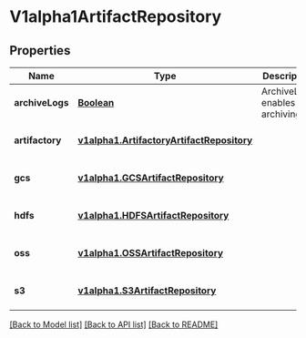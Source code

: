 # V1alpha1ArtifactRepository
## Properties

Name | Type | Description | Notes
------------ | ------------- | ------------- | -------------
**archiveLogs** | [**Boolean**](boolean.md) | ArchiveLogs enables log archiving | [optional] [default to null]
**artifactory** | [**v1alpha1.ArtifactoryArtifactRepository**](v1alpha1.ArtifactoryArtifactRepository.md) |  | [optional] [default to null]
**gcs** | [**v1alpha1.GCSArtifactRepository**](v1alpha1.GCSArtifactRepository.md) |  | [optional] [default to null]
**hdfs** | [**v1alpha1.HDFSArtifactRepository**](v1alpha1.HDFSArtifactRepository.md) |  | [optional] [default to null]
**oss** | [**v1alpha1.OSSArtifactRepository**](v1alpha1.OSSArtifactRepository.md) |  | [optional] [default to null]
**s3** | [**v1alpha1.S3ArtifactRepository**](v1alpha1.S3ArtifactRepository.md) |  | [optional] [default to null]

[[Back to Model list]](../README.md#documentation-for-models) [[Back to API list]](../README.md#documentation-for-api-endpoints) [[Back to README]](../README.md)

